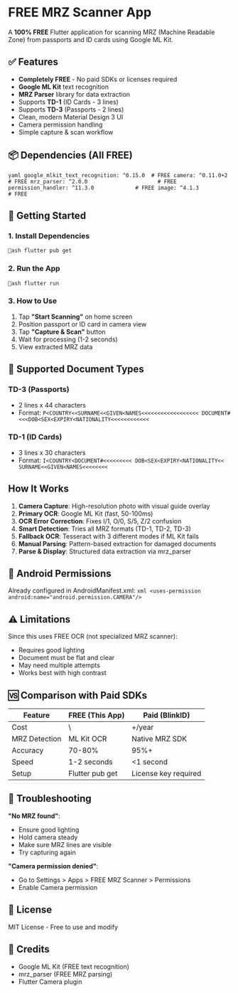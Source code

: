 # FREE MRZ Scanner App

A **100% FREE** Flutter application for scanning MRZ (Machine Readable Zone) from passports and ID cards using Google ML Kit.

## ✅ Features

- **Completely FREE** - No paid SDKs or licenses required
- **Google ML Kit** text recognition
- **MRZ Parser** library for data extraction
- Supports **TD-1** (ID Cards - 3 lines)
- Supports **TD-3** (Passports - 2 lines)
- Clean, modern Material Design 3 UI
- Camera permission handling
- Simple capture & scan workflow

## 📦 Dependencies (All FREE)

`yaml
google_mlkit_text_recognition: ^0.15.0  # FREE
camera: ^0.11.0+2                       # FREE
mrz_parser: ^2.0.0                      # FREE
permission_handler: ^11.3.0             # FREE
image: ^4.1.3                           # FREE
`

## 🚀 Getting Started

### 1. Install Dependencies

`ash
flutter pub get
`

### 2. Run the App

`ash
flutter run
`

### 3. How to Use

1. Tap **"Start Scanning"** on home screen
2. Position passport or ID card in camera view
3. Tap **"Capture & Scan"** button
4. Wait for processing (1-2 seconds)
5. View extracted MRZ data

## 📱 Supported Document Types

### TD-3 (Passports)
- 2 lines x 44 characters
- Format:
  `
  P<COUNTRY<<SURNAME<<GIVEN<NAMES<<<<<<<<<<<<<<<<<<
  DOCUMENT#<<<DOB<SEX<EXPIRY<NATIONALITY<<<<<<<<<<<<
  `

### TD-1 (ID Cards)
- 3 lines x 30 characters
- Format:
  `
  I<COUNTRY<DOCUMENT#<<<<<<<<<
  DOB<SEX<EXPIRY<NATIONALITY<<
  SURNAME<<GIVEN<NAMES<<<<<<<<
  `

## How It Works

1. **Camera Capture**: High-resolution photo with visual guide overlay
2. **Primary OCR**: Google ML Kit (fast, 50-100ms)
3. **OCR Error Correction**: Fixes I/1, O/0, S/5, Z/2 confusion
4. **Smart Detection**: Tries all MRZ formats (TD-1, TD-2, TD-3)
5. **Fallback OCR**: Tesseract with 3 different modes if ML Kit fails
6. **Manual Parsing**: Pattern-based extraction for damaged documents
7. **Parse & Display**: Structured data extraction via mrz_parser

## 📝 Android Permissions

Already configured in AndroidManifest.xml:
`xml
<uses-permission android:name="android.permission.CAMERA"/>
`

## ⚠️ Limitations

Since this uses FREE OCR (not specialized MRZ scanner):
- Requires good lighting
- Document must be flat and clear
- May need multiple attempts
- Works best with high contrast

## 🆚 Comparison with Paid SDKs

| Feature | FREE (This App) | Paid (BlinkID) |
|---------|-----------------|----------------|
| Cost | \ | \+/year |
| MRZ Detection | ML Kit OCR | Native MRZ SDK |
| Accuracy | 70-80% | 95%+ |
| Speed | 1-2 seconds | <1 second |
| Setup | Flutter pub get | License key required |

## 🐛 Troubleshooting

**"No MRZ found"**:
- Ensure good lighting
- Hold camera steady
- Make sure MRZ lines are visible
- Try capturing again

**"Camera permission denied"**:
- Go to Settings > Apps > FREE MRZ Scanner > Permissions
- Enable Camera permission

## 📄 License

MIT License - Free to use and modify

## 🙏 Credits

- Google ML Kit (FREE text recognition)
- mrz_parser (FREE MRZ parsing)
- Flutter Camera plugin
